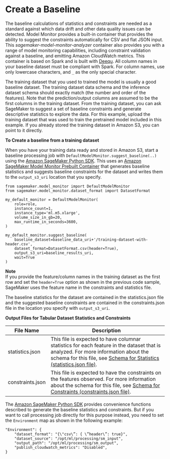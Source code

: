 # Create a Baseline<a name="model-monitor-create-baseline"></a>

The baseline calculations of statistics and constraints are needed as a standard against which data drift and other data quality issues can be detected\. Model Monitor provides a built\-in container that provides the ability to suggest the constraints automatically for CSV and flat JSON input\. This *sagemaker\-model\-monitor\-analyzer* container also provides you with a range of model monitoring capabilities, including constraint validation against a baseline, and emitting Amazon CloudWatch metrics\. This container is based on Spark and is built with [Deequ](https://github.com/awslabs/deequ)\. All column names in your baseline dataset must be compliant with Spark\. For column names, use only lowercase characters, and `_` as the only special character\.

The training dataset that you used to trained the model is usually a good baseline dataset\. The training dataset data schema and the inference dataset schema should exactly match \(the number and order of the features\)\. Note that the prediction/output columns are assumed to be the first columns in the training dataset\. From the training dataset, you can ask SageMaker to suggest a set of baseline constraints and generate descriptive statistics to explore the data\. For this example, upload the training dataset that was used to train the pretrained model included in this example\. If you already stored the training dataset in Amazon S3, you can point to it directly\.

**To Create a baseline from a training dataset** 

When you have your training data ready and stored in Amazon S3, start a baseline processing job with `DefaultModelMonitor.suggest_baseline(..)` using the [Amazon SageMaker Python SDK](https://sagemaker.readthedocs.io)\. This uses an [Amazon SageMaker Model Monitor Prebuilt Container](model-monitor-pre-built-container.md) that generates baseline statistics and suggests baseline constraints for the dataset and writes them to the `output_s3_uri` location that you specify\.

```
from sagemaker.model_monitor import DefaultModelMonitor
from sagemaker.model_monitor.dataset_format import DatasetFormat

my_default_monitor = DefaultModelMonitor(
    role=role,
    instance_count=1,
    instance_type='ml.m5.xlarge',
    volume_size_in_gb=20,
    max_runtime_in_seconds=3600,
)

my_default_monitor.suggest_baseline(
    baseline_dataset=baseline_data_uri+'/training-dataset-with-header.csv',
    dataset_format=DatasetFormat.csv(header=True),
    output_s3_uri=baseline_results_uri,
    wait=True
)
```

**Note**  
If you provide the feature/column names in the training dataset as the first row and set the `header=True` option as shown in the previous code sample, SageMaker uses the feature name in the constraints and statistics file\.

The baseline statistics for the dataset are contained in the statistics\.json file and the suggested baseline constraints are contained in the constraints\.json file in the location you specify with `output_s3_uri`\.


**Output Files for Tabular Dataset Statistics and Constraints**  

| File Name | Description | 
| --- | --- | 
| statistics\.json |  This file is expected to have columnar statistics for each feature in the dataset that is analyzed\. For more information about the schema for this file, see [Schema for Statistics \(statistics\.json file\)](model-monitor-byoc-statistics.md)\.  | 
| constraints\.json |  This file is expected to have the constraints on the features observed\. For more information about the schema for this file, see [Schema for Constraints \(constraints\.json file\)](model-monitor-byoc-constraints.md)\.  | 

The [Amazon SageMaker Python SDK](https://sagemaker.readthedocs.io) provides convenience functions described to generate the baseline statistics and constraints\. But if you want to call processing job directly for this purpose instead, you need to set the `Environment` map as shown in the following example:

```
"Environment": {
    "dataset_format": "{\"csv\”: { \”header\”: true}",
    "dataset_source": "/opt/ml/processing/sm_input",
    "output_path": "/opt/ml/processing/sm_output",
    "publish_cloudwatch_metrics": "Disabled",
}
```